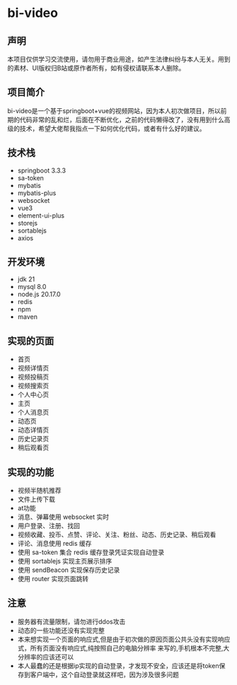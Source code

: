 bi-video
===

## 声明
本项目仅供学习交流使用，请勿用于商业用途，如产生法律纠纷与本人无关。用到的素材、UI版权归B站或原作者所有，如有侵权请联系本人删除。

## 项目简介
bi-video是一个基于springboot+vue的视频网站，因为本人初次做项目，所以前期的代码非常的乱和烂，后面在不断优化，之前的代码懒得改了，没有用到什么高级的技术，希望大佬帮我指点一下如何优化代码，或者有什么好的建议。

## 技术栈
- springboot 3.3.3
- sa-token
- mybatis
- mybatis-plus
- websocket
- vue3
- element-ui-plus
- storejs
- sortablejs
- axios

## 开发环境
- jdk 21
- mysql 8.0
- node.js 20.17.0
- redis
- npm
- maven

## 实现的页面
- 首页
- 视频详情页
- 视频投稿页
- 视频搜索页
- 个人中心页
- 主页
- 个人消息页
- 动态页
- 动态详情页
- 历史记录页
- 稍后观看页

## 实现的功能
- 视频半随机推荐
- 文件上传下载
- at功能
- 消息、弹幕使用 websocket 实时
- 用户登录、注册、找回
- 视频收藏、投币、点赞、评论、关注、粉丝、动态、历史记录、稍后观看
- 评论、消息使用 redis 缓存
- 使用 sa-token 集合 redis 缓存登录凭证实现自动登录
- 使用 sortablejs 实现主页展示排序
- 使用 sendBeacon 实现保存历史记录
- 使用 router 实现页面跳转

## 注意
- 服务器有流量限制，请勿进行ddos攻击
- 动态的一些功能还没有实现完整
- 本来想实现一个页面的响应式,但是由于初次做的原因页面公共头没有实现响应式，所有页面没有响应式,纯按照自己的电脑分辨率
  来写的,手机根本不完整,大分辨率的应该还可以
- 本人最蠢的还是根据ip实现的自动登录，才发现不安全，应该还是将token保存到客户端中，这个自动登录就这样吧，因为涉及很多问题




